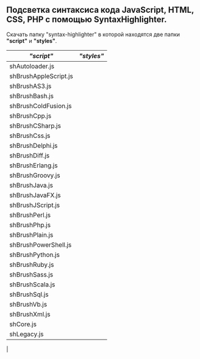 Подсветка синтаксиса кода 
JavaScript, HTML, CSS, PHP 
с помощью SyntaxHighlighter.
----------------------------------------

Скачать папку "syntax-highlighter" в которой находятся две папки **"script"** и **"styles"**.

  ***"script"***         |  ***"styles"***
-------------------------|---------------------
shAutoloader.js          |
shBrushAppleScript.js    |
shBrushAS3.js            |
shBrushBash.js           |
shBrushColdFusion.js     |
shBrushCpp.js            |
shBrushCSharp.js         |
shBrushCss.js            |
shBrushDelphi.js         |
shBrushDiff.js           |
shBrushErlang.js         |
shBrushGroovy.js         |
shBrushJava.js           |
shBrushJavaFX.js         |
shBrushJScript.js        |
shBrushPerl.js           |
shBrushPhp.js            |
shBrushPlain.js          |
shBrushPowerShell.js     |
shBrushPython.js         |
shBrushRuby.js           |
shBrushSass.js           |
shBrushScala.js          |
shBrushSql.js            |
shBrushVb.js             |
shBrushXml.js            |
shCore.js                |
shLegacy.js              |
|